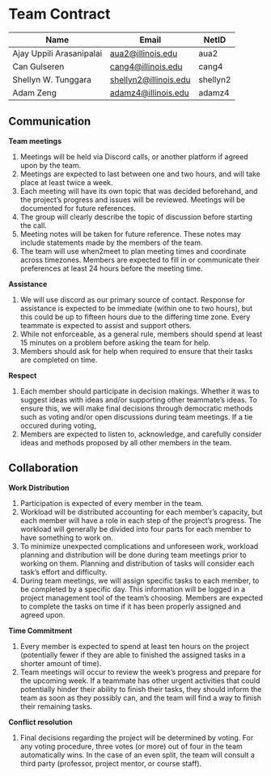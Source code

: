 # Team Contract

| Name                     | Email                                                 | NetID    |
| ------------------------ | ----------------------------------------------------- | -------- |
| Ajay Uppili Arasanipalai | [aua2@illinois.edu](mailto:aua2@illinois.edu)         | aua2     |
| Can Gulseren             | [cang4@illinois.edu](mailto:cang4@illinois.edu)       | cang4    |
| Shellyn W. Tunggara      | [shellyn2@illinois.edu](mailto:shellyn2@illinois.edu) | shellyn2 |
| Adam Zeng                | [adamz4@illinois.edu](mailto:adamz4@illinois.edu)     | adamz4   |

## Communication

**Team meetings**

1. Meetings will be held via Discord calls, or another platform if agreed upon by the team. 
2. Meetings are expected to last between one and two hours, and will take place at least twice a week.
3. Each meeting will have its own topic that was decided beforehand, and the project’s progress and issues will be reviewed. Meetings will be documented for future references.
4. The group will clearly describe the topic of discussion before starting the call.
5. Meeting notes will be taken for future reference. These notes may include statements made by the members of the team.
6. The team will use when2meet to plan meeting times and coordinate across timezones. Members are expected to fill in or communicate their preferences at least 24 hours before the meeting time.

**Assistance**

1. We will use discord as our primary source of contact. Response for assistance is expected to be immediate (within one to two hours), but this could be up to fifteen hours due to the differing time zone. Every teammate is expected to assist and support others.
2. While not enforceable, as a general rule, members should spend at least 15 minutes on a problem before asking the team for help.
3. Members should ask for help when required to ensure that their tasks are completed on time.


**Respect**

1. Each member should participate in decision makings. Whether it was to suggest ideas with ideas and/or supporting other teammate’s ideas. To ensure this, we will make final decisions through democratic methods such as voting and/or open discussions during team meetings. If a tie occured during voting, 
2. Members are expected to listen to, acknowledge, and carefully consider ideas and methods proposed by all other members in the team.


## Collaboration

**Work Distribution**

1. Participation is expected of every member in the team.
2. Workload will be distributed accounting for each member’s capacity, but each member will have a role in each step of the project’s progress. The workload will generally be divided into four parts for each member to have something to work on.
3. To minimize unexpected complications and unforeseen work, workload planning and distribution will be done during team meetings prior to working on them. Planning and distribution of tasks will consider each task’s effort and difficulty.
4. During team meetings, we will assign specific tasks to each member, to be completed by a specific day. This information will be logged in a project management tool of the team’s choosing. Members are expected to complete the tasks on time if it has been properly assigned and agreed upon.

**Time Commitment**

1. Every member is expected to spend at least ten hours on the project (potentially fewer if they are able to finished the assigned tasks in a shorter amount of time).
2. Team meetings will occur to review the week’s progress and prepare for the upcoming week. If a teammate has other urgent activities that could potentially hinder their ability to finish their tasks, they should inform the team as soon as they possibly can, and the team will find a way to finish their remaining tasks.

**Conflict resolution**

1. Final decisions regarding the project will be determined by voting. For any voting procedure, three votes (or more) out of four in the team automatically wins. In the case of an even split, the team will consult a third party (professor, project mentor, or course staff).

